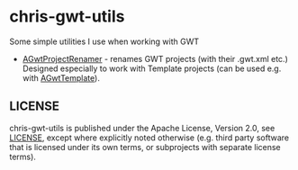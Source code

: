 chris-gwt-utils
===============

Some simple utilities I use when working with GWT

- [AGwtProjectRenamer](AGwtProjectRenamer/README.md) - renames GWT projects (with their .gwt.xml etc.) 
  Designed especially to work with Template projects (can be used e.g. with [AGwtTemplate](AGwtTemplate)).

LICENSE
-------

chris-gwt-utils is published under the Apache License, Version 2.0, see [LICENSE](LICENSE),
except where explicitly noted otherwise (e.g. third party software that is licensed under its own terms, 
or subprojects with separate license terms).
